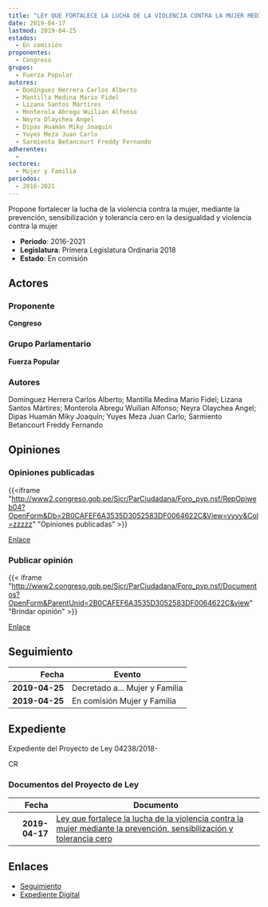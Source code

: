 ```yaml
---
title: "LEY QUE FORTALECE LA LUCHA DE LA VIOLENCIA CONTRA LA MUJER MEDIANTE LA PREVENCIÓN, SENSIBILIZACIÓN Y TOLERANCIA CERO"
date: 2019-04-17
lastmod: 2019-04-25
estados: 
  - En comisión
proponentes: 
  - Congreso
grupos: 
  - Fuerza Popular
autores: 
  - Domínguez Herrera Carlos Alberto
  - Mantilla Medina Mario Fidel
  - Lizana Santos Mártires
  - Monterola Abregu Wuilian Alfonso
  - Neyra Olaychea Angel
  - Dipas Huamán Miky Joaquín
  - Yuyes Meza Juan Carlo
  - Sarmiento Betancourt Freddy Fernando
adherentes: 
  - 
sectores: 
  - Mujer y Familia
periodos: 
  - 2016-2021
---
```


Propone fortalecer la lucha de la violencia contra la mujer, mediante la prevención, sensibilización y tolerancia cero en la desigualdad y violencia contra la mujer

- **Periodo**: 2016-2021
- **Legislatura**: Primera Legislatura Ordinaria 2018
- **Estado**: En comisión

## Actores

### Proponente

**Congreso**

### Grupo Parlamentario

**Fuerza Popular**

### Autores

Domínguez Herrera Carlos Alberto; Mantilla Medina Mario Fidel; Lizana Santos Mártires; Monterola Abregu Wuilian Alfonso; Neyra Olaychea Angel; Dipas Huamán Miky Joaquín; Yuyes Meza Juan Carlo; Sarmiento Betancourt Freddy Fernando


## Opiniones

### Opiniones publicadas

{{<iframe "http://www2.congreso.gob.pe/Sicr/ParCiudadana/Foro_pvp.nsf/RepOpiweb04?OpenForm&Db=2B0CAFEF6A3535D3052583DF0064622C&View=yyyy&Col=zzzzz" "Opiniones publicadas" >}}

[Enlace](http://www2.congreso.gob.pe/Sicr/ParCiudadana/Foro_pvp.nsf/RepOpiweb04?OpenForm&Db=2B0CAFEF6A3535D3052583DF0064622C&View=yyyy&Col=zzzzz)
### Publicar opinión

{{< iframe "http://www2.congreso.gob.pe/Sicr/ParCiudadana/Foro_pvp.nsf/Documentos?OpenForm&ParentUnid=2B0CAFEF6A3535D3052583DF0064622C&view" "Brindar opinión" >}}

[Enlace](http://www2.congreso.gob.pe/Sicr/ParCiudadana/Foro_pvp.nsf/Documentos?OpenForm&ParentUnid=2B0CAFEF6A3535D3052583DF0064622C&view)

## Seguimiento

| Fecha | Evento |
|------:|--------|
| **2019-04-25** | Decretado a... Mujer y Familia|
| **2019-04-25** | En comisión Mujer y Familia|


## Expediente

Expediente del Proyecto de Ley 04238/2018-

CR


### Documentos del Proyecto de Ley

| Fecha | Documento |
|------:|--------|
| **2019-04-17** | [Ley que fortalece la lucha de la violencia contra la mujer mediante la prevención, sensibilización y tolerancia cero](http://www.leyes.congreso.gob.pe/Documentos/2016_2021/Proyectos_de_Ley_y_de_Resoluciones_Legislativas/PL0423820190417.pdf) |

## Enlaces 

- [Seguimiento](http://www2.congreso.gob.pe/Sicr/TraDocEstProc/CLProLey2016.nsf/f7fff46988ca05b1052578e100829cc7/d88db9a8b5470b5d052583df0080f545?OpenDocument)
- [Expediente Digital](http://www2.congreso.gob.pe/Sicr/TraDocEstProc/CLProLey2016.nsf/f7fff46988ca05b1052578e100829cc7/d88db9a8b5470b5d052583df0080f545?OpenDocument&Click=05257FB7005EB655.eb71d0cf91d8294e05256cdf006b5706/$Body/0.1C6C)

